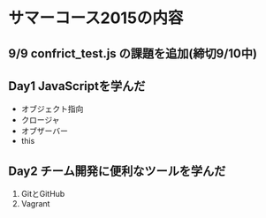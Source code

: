 # サマーコース2015の内容
## 9/9 confrict_test.js の課題を追加(締切9/10中)

## Day1 JavaScriptを学んだ
* オブジェクト指向
* クロージャ
* オブザーバー
* this

## Day2 チーム開発に便利なツールを学んだ
1. GitとGitHub
2. Vagrant
